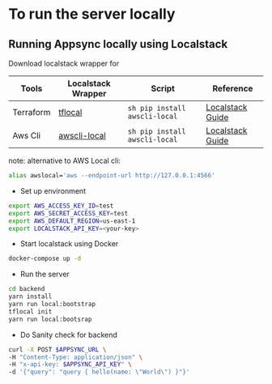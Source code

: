 # To run the server locally


## Running Appsync locally using Localstack


Download localstack wrapper for 

| Tools         | Localstack Wrapper |  Script           | Reference    |
| ------------- | ----------------- | ----------------- | ------------ |
| Terraform       | [tflocal](https://github.com/localstack/terraform-local) | ```sh pip install awscli-local``` | [Localstack Guide](https://docs.localstack.cloud/user-guide/integrations/terraform/)
| Aws Cli       | [awscli-local](https://github.com/localstack/awscli-local) | ```sh pip install awscli-local``` | [Localstack Guide](https://docs.localstack.cloud/user-guide/integrations/aws-cli/)


note:
alternative to AWS Local cli:
```sh
alias awslocal='aws --endpoint-url http://127.0.0.1:4566' 
```



* Set up environment
```sh
export AWS_ACCESS_KEY_ID=test
export AWS_SECRET_ACCESS_KEY=test
export AWS_DEFAULT_REGION=us-east-1
export LOCALSTACK_API_KEY=<your-key>
```

*  Start localstack using Docker
```sh
docker-compose up -d
```

* Run the server
```sh
cd backend
yarn install
yarn run local:bootstrap
tflocal init
yarn run local:bootsrap 
```


* Do Sanity check for backend
```sh
curl -X POST $APPSYNC_URL \
-H "Content-Type: application/json" \
-H "x-api-key: $APPSYNC_API_KEY" \
-d '{"query": "query { hello(name: \"World\") }"}'
```




